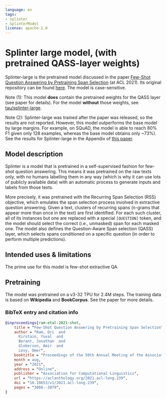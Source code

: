 ```yaml
---
language: en
tags:
- splinter
- SplinterModel
license: apache-2.0
---
```


# Splinter large model, (with pretrained QASS-layer weights) 
 

Splinter-large is the pretrained model discussed in the paper [Few-Shot Question Answering by Pretraining Span Selection](https://aclanthology.org/2021.acl-long.239/) (at ACL 2021). Its original repository can be found [here](https://github.com/oriram/splinter). The model is case-sensitive.

Note (1): This model **does** contain the pretrained weights for the QASS layer (see paper for details). For the model **without** those weights, see [tau/splinter-large](https://huggingface.co/tau/splinter-large).

Note (2): Splinter-large was trained after the paper was released, so the results are not reported. However, this model outperforms the base model by large margins. For example, on SQuAD, the model is able to reach 80% F1 given only 128 examples, whereas the base model obtains only ~73%). See the results for Splinter-large in the Appendix of [this paper](https://arxiv.org/pdf/2108.05857.pdf).

## Model description

Splinter is a model that is pretrained in a self-supervised fashion for few-shot question answering. This means it was pretrained on the raw texts only, with no humans labelling them in any way (which is why it can use lots of publicly available data) with an automatic process to generate inputs and labels from those texts. 

More precisely, it was pretrained with the Recurring Span Selection (RSS) objective, which emulates the span selection process involved in extractive question answering. Given a text, clusters of recurring spans (n-grams that appear more than once in the text) are first identified. For each such cluster, all of its instances but one are replaced with a special `[QUESTION]` token, and the model should select the correct (i.e., unmasked) span for each masked one. The model also defines the Question-Aware Span selection (QASS) layer, which selects spans conditioned on a specific question (in order to perform multiple predictions).

## Intended uses & limitations

The prime use for this model is few-shot extractive QA.

## Pretraining

The model was pretrained on a v3-32 TPU for 2.4M steps. The training data is based on **Wikipedia** and **BookCorpus**. See the paper for more details.

### BibTeX entry and citation info

```bibtex
@inproceedings{ram-etal-2021-shot,
    title = "Few-Shot Question Answering by Pretraining Span Selection",
    author = "Ram, Ori  and
      Kirstain, Yuval  and
      Berant, Jonathan  and
      Globerson, Amir  and
      Levy, Omer",
    booktitle = "Proceedings of the 59th Annual Meeting of the Association for Computational Linguistics and the 11th International Joint Conference on Natural Language Processing (Volume 1: Long Papers)",
    month = aug,
    year = "2021",
    address = "Online",
    publisher = "Association for Computational Linguistics",
    url = "https://aclanthology.org/2021.acl-long.239",
    doi = "10.18653/v1/2021.acl-long.239",
    pages = "3066--3079",
}
```